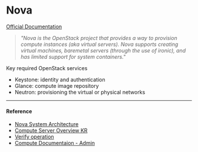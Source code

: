 # Nova

[Official Documentation](https://docs.openstack.org/nova/latest/)

> *"Nova is the OpenStack project that provides a way to provision compute instances (aka virtual servers). Nova supports creating virtual machines, baremetal servers (through the use of ironic), and has limited support for system containers."*

Key required OpenStack services

- Keystone: identity and authentication
- Glance: compute image repository
- Neutron: provisioning the virtual or physical networks

---

#### Reference

- [Nova System Architecture](https://docs.openstack.org/nova/latest/user/architecture.html)
- [Compute Server Overview KR](https://docs.openstack.org/mitaka/ko_KR/install-guide-obs/common/get_started_compute.html)
- [Verify operation](https://docs.openstack.org/nova/latest/install/verify.html)
- [Compute Documentaion - Admin](https://docs.openstack.org/nova/latest/admin/index.html)
